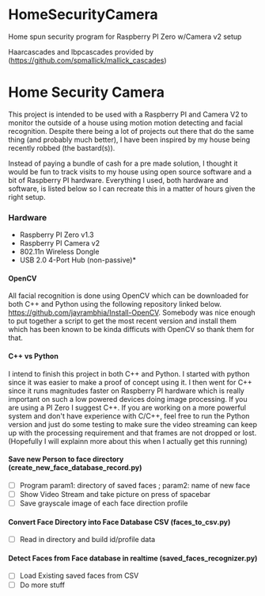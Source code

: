 # HomeSecurityCamera
Home spun security program for Raspberry PI Zero w/Camera v2 setup

Haarcascades and lbpcascades provided by (https://github.com/spmallick/mallick_cascades)

# Home Security Camera
This project is intended to be used with a Raspberry PI and Camera V2 to monitor the outside of a house using motion motion detecting and facial recognition. Despite there being a lot of projects out there that do the same thing (and probably much better), I have been inspired by my house being recently robbed (the bastard(s)).

Instead of paying a bundle of cash for a pre made solution, I thought it would be fun to track visits to my house using open source software and a bit of Raspberry PI hardware. Everything I used, both hardware and software, is listed below so I can recreate this in a matter of hours given the right setup.

### Hardware
- Raspberry PI Zero v1.3
- Raspberry PI Camera v2
- 802.11n Wireless Dongle
- USB 2.0 4-Port Hub (non-passive)*

#### OpenCV
All facial recognition is done using OpenCV which can be downloaded for both C++ and Python using the following repository linked below. https://github.com/jayrambhia/Install-OpenCV. Somebody was nice enough to put together a script to get the most recent version and install them which has been known to be kinda difficuts with OpenCV so thank them for that.

#### C++ vs Python
I intend to finish this project in both C++ and Python. I started with python since it was easier to make a proof of concept using it. I then went for C++ since it runs magnitudes faster on Raspberry PI hardware which is really important on such a low powered devices doing image processing. If you are using a PI Zero I suggest C++. If you are working on a more powerful system and don't have experience with C/C++, feel free to run the Python version and just do some testing to make sure the video streaming can keep up with the processing requirement and that frames are not dropped or lost. (Hopefully I will explainn more about this when I actually get this running)

#### Save new Person to face directory (create_new_face_database_record.py)
- [ ] Program param1: directory of saved faces ; param2: name of new face
- [ ] Show Video Stream and take picture on press of spacebar
- [ ] Save grayscale image of each face direction profile

#### Convert Face Directory into Face Database CSV (faces_to_csv.py)
- [ ] Read in directory and build id/profile data

#### Detect Faces from Face database in realtime (saved_faces_recognizer.py)
- [ ] Load Existing saved faces from CSV
- [ ] Do more stuff
